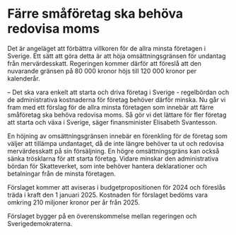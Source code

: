 # Färre småföretag ska behöva redovisa moms

Det är angeläget att förbättra villkoren för de allra minsta företagen i Sverige. Ett sätt att göra detta är att höja omsättningsgränsen för undantag från mervärdesskatt. Regeringen kommer därför att föreslå att den nuvarande gränsen på 80 000 kronor höjs till 120 000 kronor per kalenderår.

– Det ska vara enkelt att starta och driva företag i Sverige \- regelbördan och de administrativa kostnaderna för företag behöver därför minska. Nu går vi fram med ett förslag för de allra minsta företagen som innebär att färre småföretag ska behöva redovisa moms. Så gör vi det lättare för fler företag att starta och växa i Sverige, säger finansminister Elisabeth Svantesson.

En höjning av omsättningsgränsen innebär en förenkling för de företag som väljer att tillämpa undantaget, då de inte längre behöver ta ut och redovisa mervärdesskatt på sin försäljning. En högre omsättningsgräns kan också sänka trösklarna för att starta företag. Vidare minskar den administrativa bördan för Skatteverket, som inte behöver hantera deklarationer och betalningar från de minsta företagen.

Förslaget kommer att aviseras i budgetpropositionen för 2024 och föreslås träda i kraft den 1 januari 2025\. Kostnaden för förslaget bedöms vara omkring 210 miljoner kronor per år från 2025\.

Förslaget bygger på en överenskommelse mellan regeringen och Sverigedemokraterna.
